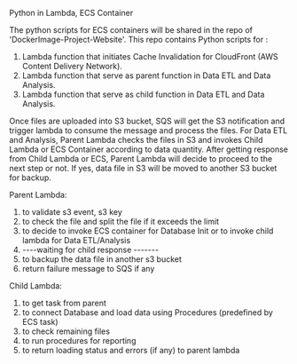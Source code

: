 Python in Lambda, ECS Container

The python scripts for ECS containers will be shared in the repo of 'DockerImage-Project-Website'.
This repo contains Python scripts for :
1) Lambda function that initiates Cache Invalidation for CloudFront (AWS Content Delivery Network).
2) Lambda function that serve as parent function in Data ETL and Data Analysis.
3) Lambda function that serve as child function in Data ETL and Data Analysis.

Once files are uploaded into S3 bucket, SQS will get the S3 notification and trigger lambda to consume the message and process the files.
For Data ETL and Analysis, Parent Lambda checks the files in S3 and invokes Child Lambda or ECS Container according to data quantity.
After getting response from Child Lambda or ECS, Parent Lambda will decide to proceed to the next step or not. If yes, data file in S3 will be moved to another S3 bucket for backup.

Parent Lambda:
1) to validate s3 event, s3 key 
2) to check the file and split the file if it exceeds the limit
3) to decide to invoke ECS container for Database Init or to invoke child lambda for Data ETL/Analysis
4) ----waiting for child response -------
5) to backup the data file in another s3 bucket 
6) return failure message to SQS if any

Child Lambda:
1) to get task from parent 
2) to connect Database and load data using Procedures (predefined by ECS task)
3) to check remaining files 
4) to run procedures for reporting
5) to return loading status and errors (if any) to parent lambda

